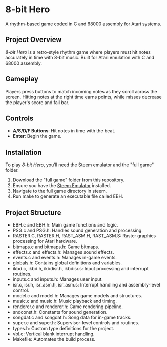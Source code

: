 # 8-bit Hero

A rhythm-based game coded in C and 68000 assembly for Atari systems.

## Project Overview
*8-bit Hero* is a retro-style rhythm game where players must hit notes accurately in time with 8-bit music. Built for Atari emulation with C and 68000 assembly.

## Gameplay
Players press buttons to match incoming notes as they scroll across the screen. Hitting notes at the right time earns points, while misses decrease the player's score and fail bar.

## Controls
- **A/S/D/F Buttons**: Hit notes in time with the beat.
- **Enter**: Begin the game.

## Installation
To play *8-bit Hero*, you’ll need the Steem emulator and the "full game" folder.

1. Download the "full game" folder from this repository.
2. Ensure you have the [Steem Emulator](http://steem.atari.st/) installed.
3. Navigate to the full game directory in steem.
4. Run make to generate an executable file called EBH.

## Project Structure
- EBH.c and EBH.h: Main game functions and logic.
- PSG.c and PSG.h: Handles sound generation and processing.
- RASTER.C, RASTER.H, RAST_ASM.H, RAST_ASM.S: Raster graphics processing for Atari hardware.
- bitmaps.c and bitmaps.h: Game bitmaps.
- effects.c and effects.h: Manages sound effects.
- events.c and events.h: Manages in-game events.
- globals.h: Contains global definitions and variables.
- ikbd.c, ikbd.h, ikbdisr.h, ikbdisr.s: Input processing and interrupt routines.
- inputs.c and inputs.h: Manages user input.
- isr.c, isr.h, isr_asm.h, isr_asm.s: Interrupt handling and assembly-level control.
- model.c and model.h: Manages game models and structures.
- music.c and music.h: Music playback and timing.
- renderer.c and renderer.h: Game rendering pipeline.
- sndconst.h: Constants for sound generation.
- songdat.c and songdat.h: Song data for in-game tracks.
- super.c and super.h: Supervisor-level controls and routines.
- types.h: Custom type definitions for the project.
- vbl.c: Vertical blank interrupt handling.
- Makefile: Automates the build process.

